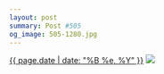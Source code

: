 ```yaml
---
layout: post
summary: Post #505
og_image: 505-1280.jpg
---
```


<p>
  <time><a href="/505">{{ page.date | date: "%B %e, %Y" }}</a></time>
  <a href="/505"><img src="{{ site.assets_url }}/505-640.jpg" srcset="{{ site.assets_url }}/505-1280.jpg 1280w, {{ site.assets_url }}/505-960.jpg 960w, {{ site.assets_url }}/505-640.jpg 640w, {{ site.assets_url }}/505-320.jpg 320w" sizes="(min-width: 700px) 50vw, calc(100vw - 2rem)" /></a>
</p>
